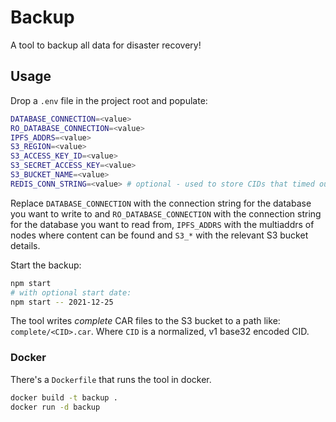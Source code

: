 # Backup

A tool to backup all data for disaster recovery!

## Usage

Drop a `.env` file in the project root and populate:

```sh
DATABASE_CONNECTION=<value>
RO_DATABASE_CONNECTION=<value>
IPFS_ADDRS=<value>
S3_REGION=<value>
S3_ACCESS_KEY_ID=<value>
S3_SECRET_ACCESS_KEY=<value>
S3_BUCKET_NAME=<value>
REDIS_CONN_STRING=<value> # optional - used to store CIDs that timed out during fetch
```

Replace `DATABASE_CONNECTION` with the connection string for the database you want to write to and `RO_DATABASE_CONNECTION` with the connection string for the database you want to read from, `IPFS_ADDRS` with the multiaddrs of nodes where content can be found and `S3_*` with the relevant S3 bucket details.

Start the backup:

```sh
npm start
# with optional start date:
npm start -- 2021-12-25
```

The tool writes _complete_ CAR files to the S3 bucket to a path like: `complete/<CID>.car`. Where `CID` is a normalized, v1 base32 encoded CID.

### Docker

There's a `Dockerfile` that runs the tool in docker.

```sh
docker build -t backup .
docker run -d backup
```
